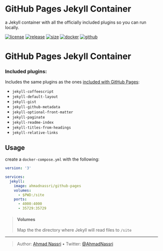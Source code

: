 # GitHub Pages Jekyll Container

a Jekyll container with all the officially included plugins so you can run locally.

[![license][license-img]][license-url]
[![release][release-img]][release-url]
[![size][size-img]][size-url]
[![docker][docker-img]][docker-url]
[![github][github-img]][github-url]

# GitHub Pages Jekyll Container

### Included plugins:

Includes the same plugins as the ones [included with GitHub Pages][]:

-   `jekyll-coffeescript`
-   `jekyll-default-layout`
-   `jekyll-gist`
-   `jekyll-github-metadata`
-   `jekyll-optional-front-matter`
-   `jekyll-paginate`
-   `jekyll-readme-index`
-   `jekyll-titles-from-headings`
-   `jekyll-relative-links`

## Usage

create a `docker-compose.yml` with the following:

``` yaml
version: '3'

services:
  jekyll:
    image: ahmadnassri/github-pages
    volumes:
      - $PWD:/site
    ports:
      - 4000:4000
      - 35729:35729
```

> #### Volumes
>
> Map the the directory where Jekyll will read files to `/site`

  [included with GitHub Pages]: https://help.github.com/en/github/working-with-github-pages/about-github-pages-and-jekyll#plugins

----
> Author: [Ahmad Nassri](https://www.ahmadnassri.com/) &bull;
> Twitter: [@AhmadNassri](https://twitter.com/AhmadNassri)

[license-url]: LICENSE
[license-img]: https://badgen.net/github/license/ahmadnassri/docker-github-pages

[release-url]: https://github.com/ahmadnassri/docker-github-pages/releases
[release-img]: https://badgen.net/github/release/ahmadnassri/docker-github-pages

[size-url]: https://hub.docker.com/r/ahmadnassri/github-pages
[size-img]: https://badgen.net/docker/size/ahmadnassri/github-pages

[docker-url]: https://hub.docker.com/r/ahmadnassri/github-pages
[docker-img]: https://badgen.net/badge/icon/docker%20hub?icon=docker&label

[github-url]: https://github.com/users/ahmadnassri/packages/container/package/github-pages
[github-img]: https://badgen.net/badge/icon/github%20registry?icon=github&label
